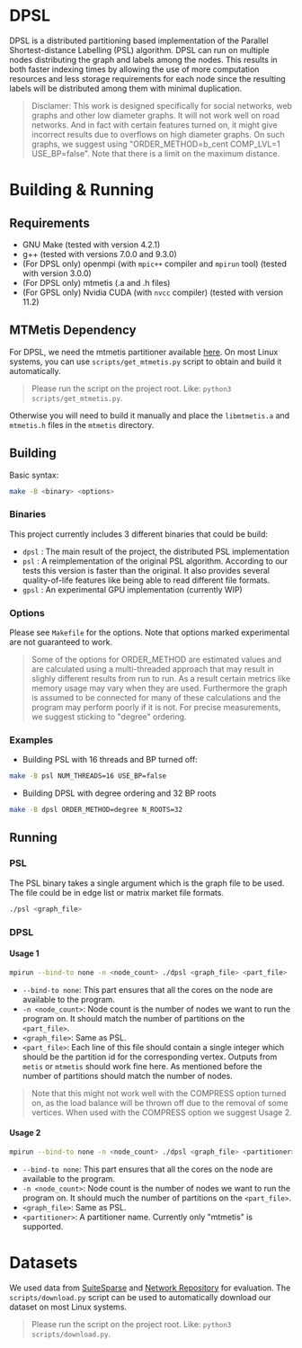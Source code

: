 # DPSL

DPSL is a distributed partitioning based implementation of the Parallel Shortest-distance Labelling (PSL) algorithm. DPSL can run on multiple nodes distributing the graph and labels among the nodes. This results in both faster indexing times by allowing the use of more computation resources and less storage requirements for each node since the resulting labels will be distributed among them with minimal duplication.

> Disclamer: This work is designed specifically for social networks, web graphs and other low diameter graphs.
> It will not work well on road networks. 
> And in fact with certain features turned on, it might give incorrect results due to overflows on high diameter graphs.
> On such graphs, we suggest using "ORDER_METHOD=b_cent COMP_LVL=1 USE_BP=false".
> Note that there is a limit on the maximum distance.

# Building & Running

## Requirements

- GNU Make (tested with version 4.2.1)
- g++ (tested with versions 7.0.0 and 9.3.0)
- (For DPSL only) openmpi (with `mpic++` compiler and `mpirun` tool) (tested with version 3.0.0)
- (For DPSL only) mtmetis (.a and .h files)
- (For GPSL only) Nvidia CUDA (with `nvcc` compiler) (tested with version 11.2)

## MTMetis Dependency

For DPSL, we need the mtmetis partitioner available [here](http://glaros.dtc.umn.edu/gkhome/metis/metis/overview).
On most Linux systems, you can use `scripts/get_mtmetis.py` script to obtain and build it automatically.

> Please run the script on the project root. Like: `python3 scripts/get_mtmetis.py`.

Otherwise you will need to build it manually and place the `libmtmetis.a` and `mtmetis.h` files in the `mtmetis` directory.

## Building

Basic syntax:

``` bash
make -B <binary> <options>
```

### Binaries

This project currently includes 3 different binaries that could be build:
- `dpsl` : The main result of the project, the distributed PSL implementation
- `psl` : A reimplementation of the original PSL algorithm. According to our tests this version is faster than the original. It also provides several quality-of-life features like being able to read different file formats.
- `gpsl` : An experimental GPU implementation (currently WIP)

### Options

Please see `Makefile` for the options. Note that options marked experimental are not guaranteed to work.

> Some of the options for ORDER_METHOD are estimated values and are calculated using a multi-threaded approach that may result in slighly different results from run to run.
> As a result certain metrics like memory usage may vary when they are used.
> Furthermore the graph is assumed to be connected for many of these calculations and the program may perform poorly if it is not.
> For precise measurements, we suggest sticking to "degree" ordering.

### Examples

- Building PSL with 16 threads and BP turned off:

``` bash
make -B psl NUM_THREADS=16 USE_BP=false
```

- Building DPSL with degree ordering and 32 BP roots

``` bash
make -B dpsl ORDER_METHOD=degree N_ROOTS=32
```

## Running

### PSL

The PSL binary takes a single argument which is the graph file to be used. The file could be in edge list or matrix market file formats.

``` bash
./psl <graph_file>
```

### DPSL

#### Usage 1

``` bash
mpirun --bind-to none -n <node_count> ./dpsl <graph_file> <part_file>
```

- `--bind-to none`: This part ensures that all the cores on the node are available to the program.
- `-n <node_count>`: Node count is the number of nodes we want to run the program on. It should match the number of partitions on the `<part_file>`.
- `<graph_file>`: Same as PSL.
- `<part_file>`: Each line of this file should contain a single integer which should be the partition id for the corresponding vertex. Outputs from `metis` or `mtmetis` should work fine here. As mentioned before the number of partitions should match the number of nodes.

> Note that this might not work well with the COMPRESS option turned on, as the load balance will be thrown off due to the removal of some vertices.
> When used with the COMPRESS option we suggest Usage 2.

#### Usage 2

``` bash
mpirun --bind-to none -n <node_count> ./dpsl <graph_file> <partitioner> <partitioner_params>
```

- `--bind-to none`: This part ensures that all the cores on the node are available to the program.
- `-n <node_count>`: Node count is the number of nodes we want to run the program on. It should much the number of partitions on the `<part_file>`.
- `<graph_file>`: Same as PSL.
- `<partitioner>`: A partitioner name. Currently only "mtmetis" is supported.

# Datasets

We used data from [SuiteSparse](https://sparse.tamu.edu/) and [Network Repository](https://networkrepository.com/) for evaluation.
The `scripts/download.py` script can be used to automatically download our dataset on most Linux systems.

> Please run the script on the project root. Like: `python3 scripts/download.py`.